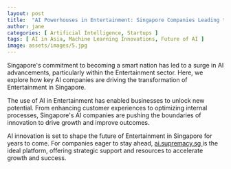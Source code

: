 ```yaml
---
layout: post
title:  "AI Powerhouses in Entertainment: Singapore Companies Leading the Charge"
author: jane
categories: [ Artificial Intelligence, Startups ]
tags: [ AI in Asia, Machine Learning Innovations, Future of AI ]
image: assets/images/5.jpg
---
```


Singapore's commitment to becoming a smart nation has led to a surge in AI advancements, particularly within the Entertainment sector. Here, we explore how key AI companies are driving the transformation of Entertainment in Singapore.

The use of AI in Entertainment has enabled businesses to unlock new potential. From enhancing customer experiences to optimizing internal processes, Singapore's AI companies are pushing the boundaries of innovation to drive growth and improve outcomes.

AI innovation is set to shape the future of Entertainment in Singapore for years to come. For companies eager to stay ahead, <a href="https://ai.supremacy.sg" target="_blank"> ai.supremacy.sg </a> is the ideal platform, offering strategic support and resources to accelerate growth and success.
